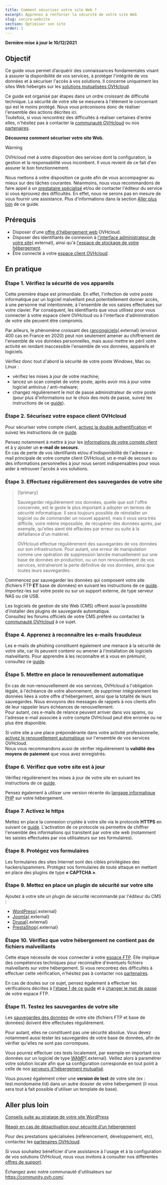 ```yaml
---
title: Comment sécuriser votre site Web ?
excerpt: Apprenez à renforcer la sécurité de votre site Web
slug: secure-website
section: Optimiser son site
order: 1
---
```


**Dernière mise à jour le 10/12/2021**

## Objectif

Ce guide vous permet d’acquérir des connaissances fondamentales visant à assurer la disponibilité de vos services, à protéger l'intégrité de vos données et à sécuriser l'accès à vos solutions. Il concerne uniquement les sites Web hébergés sur les [solutions mutualisées OVHcloud](https://www.ovhcloud.com/fr-ca/web-hosting/).

Ce guide est organisé par étapes dans un ordre croissant de difficulté technique. La sécurité de votre site se mesurera à l'élément le concernant qui est le moins protégé. Nous vous préconisons donc de réaliser l'ensemble des actions décrites ici.<br/>
Toutefois, si vous rencontrez des difficultés à réaliser certaines d'entre elles, n'hésitez pas à contacter la [communauté OVHcloud](https://community.ovh.com/) ou nos [partenaires](https://partner.ovhcloud.com/fr-ca/).

**Découvrez comment sécuriser votre site Web.**

> [!warning]
>
> OVHcloud met à votre disposition des services dont la configuration, la gestion et la responsabilité vous incombent. Il vous revient de ce fait d'en assurer le bon fonctionnement.
>
> Nous mettons à votre disposition ce guide afin de vous accompagner au mieux sur des tâches courantes. Néanmoins, nous vous recommandons de faire appel à un [prestataire spécialisé](https://partner.ovhcloud.com/fr-ca/) et/ou de contacter l'éditeur du service si vous éprouvez des difficultés. En effet, nous ne serons pas en mesure de vous fournir une assistance. Plus d'informations dans la section [Aller plus loin](#aller-plus-loin) de ce guide.
>

## Prérequis

- Disposer d'une [offre d'hébergement web](https://www.ovhcloud.com/fr-ca/web-hosting/) OVHcloud.
- Disposer des identifiants de connexion à [l'interface administrateur de votre site](https://codex.wordpress.org/fr:Premiers_pas_avec_WordPress){.external}, ainsi qu'à [l'espace de stockage de votre hébergement](../connexion-espace-stockage-ftp-hebergement-web/#etape-1-recuperer-les-informations-necessaires-pour-se-connecter).
- Être connecté à votre [espace client OVHcloud](https://ca.ovh.com/auth/?action=gotomanager&from=https://www.ovh.com/ca/fr/&ovhSubsidiary=qc).

## En pratique

### Étape 1. Vérifiez la sécurité de vos appareils <a name="local"></a>

Cette première étape est primordiale. En effet, l'infection de votre poste informatique par un logiciel malveillant peut potentiellement donner accès, à une personne mal intentionnée, à l'ensemble de vos saisies effectuées sur votre clavier. Par conséquent, les identifiants que vous utilisez pour vous connecter à votre espace client OVHcloud ou à l'interface d'administration de votre site peuvent être compromis.

Par ailleurs, le phénomène croissant des [rançongiciels](https://www.cybermalveillance.gouv.fr/tous-nos-contenus/fiches-reflexes/rancongiciels-ransomwares){.external} (environ 400 cas en France en 2020) peut non seulement amener au chiffrement de l'ensemble de vos données personnelles, mais aussi mettre en péril votre activité en rendant inaccessible l'ensemble de vos données, appareils et logiciels. 

Vérifiez donc tout d'abord la sécurité de votre poste Windows, Mac ou Linux :

- vérifiez les mises à jour de votre machine;
- lancez un scan complet de votre poste, après avoir mis à jour votre logiciel antivirus / anti-malware;
- changez régulièrement le mot de passe administrateur de votre poste (pour plus d'informations sur le choix des mots de passe, suivez les instructions de ce [guide](../../customer/tout-savoir-sur-identifiant-client/#creer-un-mot-de-passe-solide-et-unique)).

### Étape 2. Sécurisez votre espace client OVHcloud

Pour sécuriser votre compte client, [activez la double authentification](../../customer/securiser-son-compte-avec-une-2FA/) et suivez les instructions de ce [guide](../../customer/tout-savoir-sur-identifiant-client/).

Pensez notamment à mettre à jour les [informations de votre compte client](../../customer/tout-savoir-sur-identifiant-client/#modifier-mes-informations-personnelles) et à y ajouter un **e-mail de secours**.<br>
En cas de perte de vos identifiants et/ou d'indisponibilité de l'adresse e-mail principale de votre compte client OVHcloud, un e-mail de secours ou des informations personnelles à jour nous seront indispensables pour vous aider à retrouver l'accès à vos solutions.

### Étape 3. Effectuez régulièrement des sauvegardes de votre site <a name="backup"></a>

> [!primary]
>
> Sauvegarder régulièrement vos données, quelle que soit l'offre concernée, est le geste le plus important à adopter en termes de sécurité informatique. Il sera toujours possible de réinstaller un logiciel ou de commander un nouvel appareil, mais il vous sera très difficile, voire même impossible, de récupérer des données après, par exemple, qu'elles aient été effacées par erreur ou suite à la défaillance d'un matériel.
>
> OVHcloud effectue régulièrement des sauvegardes de vos données sur son infrastructure. Pour autant, une erreur de manipulation comme une opération de suppression lancée manuellement sur une base de données en production, ou un non renouvellement de vos services, entraîneront la perte définitive de vos données, ainsi que toutes leurs sauvegardes.
>

Commencez par sauvegarder les données qui composent votre site (fichiers FTP **ET** base de données) en suivant les instructions de ce [guide](../exporter-son-site-web/). Importez-les sur votre poste ou sur un support externe, de type serveur NAS ou clé USB.

Les logiciels de gestion de site Web (CMS) offrent aussi la possibilité d'installer des plugins de sauvegarde automatique.<br>
Consultez les forums officiels de votre CMS préféré ou contactez la [communauté OVHcloud](https://community.ovh.com/) à ce sujet.

### Étape 4. Apprenez à reconnaître les e-mails frauduleux

Les e-mails de phishing constituent également une menace à la sécurité de votre site, car ils peuvent contenir ou amener à l'installation de logiciels malveillants. Pour apprendre à les reconnaître et à vous en prémunir, consultez ce [guide](../../customer/arnaques-fraude-phishing/).

### Étape 5. Mettre en place le renouvellement automatique

En cas de non-renouvellement de vos services, OVHcloud a l'obligation légale, à l'échéance de votre abonnement, de supprimer intégralement les données liées à votre offre d'hébergement, ainsi que la totalité de leurs sauvegardes. Nous envoyons des messages de rappels à nos clients afin de leur rappeler leurs échéances de renouvellement.<br>
Pour autant, ces e-mails de relance peuvent arriver dans vos spams, ou l'adresse e-mail associée à votre compte OVHcloud peut être erronée ou ne plus être disponible.

Si votre site a une place prépondérante dans votre activité professionnelle, [activez le renouvellement automatique](../../billing/renouvellement-automatique-ovh/#acceder-au-parametrage-de-vos-services) sur l'ensemble de vos services OVHcloud.<br>
Nous vous recommandons aussi de vérifier régulièrement la **validité des moyens de paiement** que vous avez enregistrés.

### Étape 6. Vérifiez que votre site est à jour

Vérifiez régulièrement les mises à jour de votre site en suivant les instructions de ce [guide](../site-ferme-pour-hack/#22-mettre-a-jour-votre-site-internet).

Pensez également à utiliser une version récente du [langage informatique PHP](../configurer-le-php-sur-son-hebergement-web-mutu-2014/) sur votre hébergement.

### Étape 7. Activez le https

Mettez en place la connexion cryptée à votre site via le protocole **HTTPS** en suivant ce [guide](../passer-site-internet-https-ssl/). L'activation de ce protocole va permettre de chiffrer l'ensemble des informations qui transitent par votre site web (notamment les saisies effectuées par vos utilisateurs sur ses formulaires).

### Étape 8. Protégez vos formulaires

Les formulaires des sites Internet sont des cibles privilégiées des hackers/spammers. Protégez vos formulaires de toute attaque en mettant en place des plugins de type **« CAPTCHA »**.

### Étape 9. Mettez en place un plugin de sécurité sur votre site

Ajoutez à votre site un plugin de sécurité recommandé par l'éditeur du CMS :

- [WordPress](https://fr.wordpress.org/){.external}
- [Joomla](https://www.joomla.fr/){.external}
- [Drupal](https://www.drupal.fr/){.external}
- [PrestaShop](https://www.prestashop.com/fr){.external}

### Étape 10. Vérifiez que votre hébergement ne contient pas de fichiers malveillants

Cette étape nécessite de vous connecter à votre [espace FTP](../connexion-espace-stockage-ftp-hebergement-web/). Elle implique des compétences techniques pour reconnaître d'éventuels fichiers malveillants sur votre hébergement. Si vous rencontrez des difficultés à effectuer cette vérification, n'hésitez pas à contacter nos [partenaires](https://partner.ovhcloud.com/fr-ca/).

En cas de doutes sur ce sujet, pensez également à effectuer les vérifications décrites à [l'étape 1 de ce guide](#local) et à [changer le mot de passe](../modifier-mot-de-passe-utilisateur-ftp/) de votre espace FTP.

### Étape 11. Testez les sauvegardes de votre site

Les [sauvegardes des données](#backup) de votre site (fichiers FTP et base de données) doivent être effectuées régulièrement.

Pour autant, elles ne constituent pas une sécurité absolue. Vous devez notamment aussi tester les sauvegardes de votre base de données, afin de vérifier qu'elles ne sont pas corrompues.

Vous pourrez effectuer ces tests localement, par exemple en important vos données sur un logiciel de type [WAMP](https://www.wampserver.com/){.external}. Veillez alors à paramétrer votre solution locale afin que sa configuration corresponde en tout point à celle de nos [serveurs d'hébergement mutualisé](https://webhosting-infos.hosting.ovh.net/).

Vous pouvez également créer une **version de test** de votre site (ex : test.mondomaine.tld) dans un autre dossier de votre hébergement (il vous sera tout à fait possible d'utiliser un template de base).

## Aller plus loin <a name="aller-plus-loin"></a>

[Conseils suite au piratage de votre site WordPress](../piratage-de-votre-site-wordpress-conseils-et-cas-dusages/)

[Réagir en cas de désactivation pour sécurité d’un hébergement](../site-ferme-pour-hack/)

Pour des prestations spécialisées (référencement, développement, etc), contactez les [partenaires OVHcloud](https://partner.ovhcloud.com/fr-ca/).

Si vous souhaitez bénéficier d'une assistance à l'usage et à la configuration de vos solutions OVHcloud, nous vous invitons à consulter nos différentes [offres de support](https://www.ovhcloud.com/fr-ca/support-levels/).

Échangez avec notre communauté d'utilisateurs sur <https://community.ovh.com/>.
